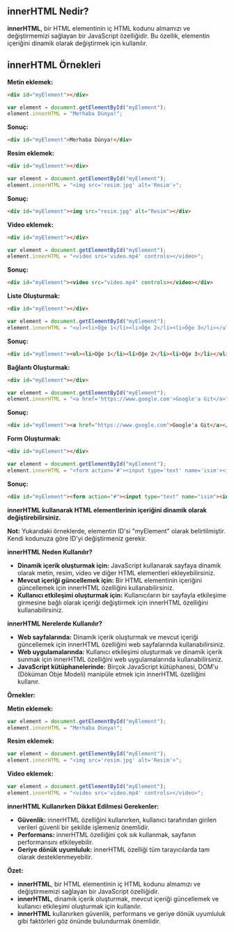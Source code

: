 ## innerHTML Nedir?

**innerHTML**, bir HTML elementinin iç HTML kodunu almamızı ve değiştirmemizi sağlayan bir JavaScript özelliğidir. Bu özellik, elementin içeriğini dinamik olarak değiştirmek için kullanılır.

## innerHTML Örnekleri

**Metin eklemek:**

```html
<div id="myElement"></div>
```

```javascript
var element = document.getElementById("myElement");
element.innerHTML = "Merhaba Dünya!";
```

**Sonuç:**

```html
<div id="myElement">Merhaba Dünya!</div>
```

**Resim eklemek:**

```html
<div id="myElement"></div>
```

```javascript
var element = document.getElementById("myElement");
element.innerHTML = "<img src='resim.jpg' alt='Resim'>";
```

**Sonuç:**

```html
<div id="myElement"><img src="resim.jpg" alt="Resim"></div>
```

**Video eklemek:**

```html
<div id="myElement"></div>
```

```javascript
var element = document.getElementById("myElement");
element.innerHTML = "<video src='video.mp4' controls></video>";
```

**Sonuç:**

```html
<div id="myElement"><video src="video.mp4" controls></video></div>
```

**Liste Oluşturmak:**

```html
<div id="myElement"></div>
```

```javascript
var element = document.getElementById("myElement");
element.innerHTML = "<ul><li>Öğe 1</li><li>Öğe 2</li><li>Öğe 3</li></ul>";
```

**Sonuç:**

```html
<div id="myElement"><ul><li>Öğe 1</li><li>Öğe 2</li><li>Öğe 3</li></ul></div>
```

**Bağlantı Oluşturmak:**

```html
<div id="myElement"></div>
```

```javascript
var element = document.getElementById("myElement");
element.innerHTML = "<a href='https://www.google.com'>Google'a Git</a>";
```

**Sonuç:**

```html
<div id="myElement"><a href="https://www.google.com">Google'a Git</a></div>
```

**Form Oluşturmak:**

```html
<div id="myElement"></div>
```

```javascript
var element = document.getElementById("myElement");
element.innerHTML = "<form action='#'><input type='text' name='isim'><input type='submit' value='Gönder'></form>";
```

**Sonuç:**

```html
<div id="myElement"><form action="#"><input type="text" name="isim"><input type="submit" value="Gönder"></form></div>
```

**innerHTML kullanarak HTML elementlerinin içeriğini dinamik olarak değiştirebilirsiniz.**

**Not:** Yukarıdaki örneklerde, elementin ID'si "myElement" olarak belirtilmiştir. Kendi kodunuza göre ID'yi değiştirmeniz gerekir.

**innerHTML Neden Kullanılır?**

* **Dinamik içerik oluşturmak için:** JavaScript kullanarak sayfaya dinamik olarak metin, resim, video ve diğer HTML elementleri ekleyebilirsiniz.
* **Mevcut içeriği güncellemek için:** Bir HTML elementinin içeriğini güncellemek için innerHTML özelliğini kullanabilirsiniz.
* **Kullanıcı etkileşimi oluşturmak için:** Kullanıcıların bir sayfayla etkileşime girmesine bağlı olarak içeriği değiştirmek için innerHTML özelliğini kullanabilirsiniz.

**innerHTML Nerelerde Kullanılır?**

* **Web sayfalarında:** Dinamik içerik oluşturmak ve mevcut içeriği güncellemek için innerHTML özelliğini web sayfalarında kullanabilirsiniz.
* **Web uygulamalarında:** Kullanıcı etkileşimi oluşturmak ve dinamik içerik sunmak için innerHTML özelliğini web uygulamalarında kullanabilirsiniz.
* **JavaScript kütüphanelerinde:** Birçok JavaScript kütüphanesi, DOM'u (Döküman Obje Modeli) manipüle etmek için innerHTML özelliğini kullanır.

**Örnekler:**

**Metin eklemek:**

```javascript
var element = document.getElementById("myElement");
element.innerHTML = "Merhaba Dünya!";
```

**Resim eklemek:**

```javascript
var element = document.getElementById("myElement");
element.innerHTML = "<img src='resim.jpg' alt='Resim'>";
```

**Video eklemek:**

```javascript
var element = document.getElementById("myElement");
element.innerHTML = "<video src='video.mp4' controls></video>";
```

**innerHTML Kullanırken Dikkat Edilmesi Gerekenler:**

* **Güvenlik:** innerHTML özelliğini kullanırken, kullanıcı tarafından girilen verileri güvenli bir şekilde işlemeniz önemlidir.
* **Performans:** innerHTML özelliğini çok sık kullanmak, sayfanın performansını etkileyebilir.
* **Geriye dönük uyumluluk:** innerHTML özelliği tüm tarayıcılarda tam olarak desteklenmeyebilir.

**Özet:**

* **innerHTML**, bir HTML elementinin iç HTML kodunu almamızı ve değiştirmemizi sağlayan bir JavaScript özelliğidir.
* **innerHTML**, dinamik içerik oluşturmak, mevcut içeriği güncellemek ve kullanıcı etkileşimi oluşturmak için kullanılır.
* **innerHTML** kullanırken güvenlik, performans ve geriye dönük uyumluluk gibi faktörleri göz önünde bulundurmak önemlidir.
